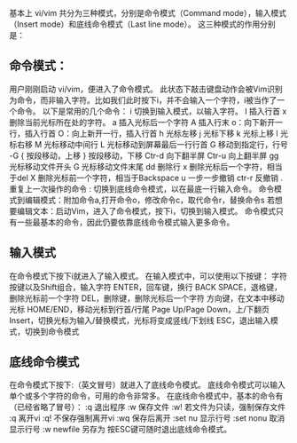 基本上 vi/vim 共分为三种模式，分别是命令模式（Command mode），输入模式（Insert mode）和底线命令模式（Last line mode）。 这三种模式的作用分别是：

## 命令模式：
用户刚刚启动 vi/vim，便进入了命令模式。
此状态下敲击键盘动作会被Vim识别为命令，而非输入字符。比如我们此时按下i，并不会输入一个字符，i被当作了一个命令。
以下是常用的几个命令：
    i 切换到输入模式，以输入字符。
    I 插入行首
    x 删除当前光标所在处的字符。
    a 插入光标后一个字符
    A 插入行末
    o：向下新开一行，插入行首
    O：向上新开一行，插入行首
    h 光标左移
    j 光标下移
    k 光标上移
    l 光标右移
    M 光标移动中间行
    L 光标移动到屏幕最后一行行首
    G 移动到指定行，行号 -G
    { 按段移动，上移
    } 按段移动，下移
    Ctr-d 向下翻半屏
    Ctr-u 向上翻半屏
    gg 光标移动文件开头
    G 光标移动文件末尾
    dd 删除行
    x 删除光标后一个字符，相当于del
    X 删除光标前一个字符，相当于Backspace
    u 一步一步撤销
    ctr-r 反撤销
    . 重复上一次操作的命令
    : 切换到底线命令模式，以在最底一行输入命令。
    命令模式到编辑模式：附加命令a,打开命令o，修改命令c，取代命令r，替换命令s
若想要编辑文本：启动Vim，进入了命令模式，按下i，切换到输入模式。
命令模式只有一些最基本的命令，因此仍要依靠底线命令模式输入更多命令。

## 输入模式
在命令模式下按下i就进入了输入模式。
在输入模式中，可以使用以下按键：
    字符按键以及Shift组合，输入字符
    ENTER，回车键，换行
    BACK SPACE，退格键，删除光标前一个字符
    DEL，删除键，删除光标后一个字符
    方向键，在文本中移动光标
    HOME/END，移动光标到行首/行尾
    Page Up/Page Down，上/下翻页
    Insert，切换光标为输入/替换模式，光标将变成竖线/下划线
    ESC，退出输入模式，切换到命令模式

## 底线命令模式
在命令模式下按下:（英文冒号）就进入了底线命令模式。
底线命令模式可以输入单个或多个字符的命令，可用的命令非常多。
在底线命令模式中，基本的命令有（已经省略了冒号）：
    :q          退出程序
    :w          保存文件
    :w!         若文件为只读，强制保存文件
    :q          离开vi
    :q!         不保存强制离开vi
    :wq         保存后离开
    :set nu     显示行号
    :set nonu   取消显示行号
    :w newfile  另存为
按ESC键可随时退出底线命令模式。